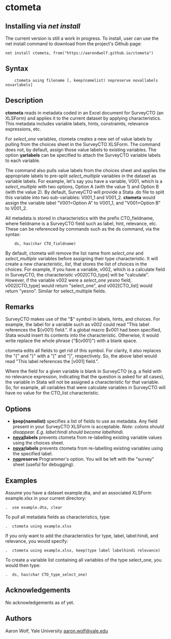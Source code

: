 # ctometa

## Installing via *net install*

The current version is still a work in progress. To install, user can use the net install command to download from the project's Github page:

```
net install ctometa, from("https://aarondwolf.github.io/ctometa")
```

## Syntax

        ctometa using filename [, keep(namelist) nopreserve novallabels novarlabels]

## Description

**ctometa** reads in metadata coded in an Excel document for SurveyCTO (an XLSForm) and applies it to the current dataset by applying characteristics. This metadata includes variable labels, hints, constraimts, relevance expressions, etc.

For *select_one* variables, ctometa creates a new set of value labels by pulling from the choices sheet in the SurveyCTO XLSForm. The command does not, by default, assign those value labels to existing variables.  The option **<u>v</u>arlabels** can be specified to attach the SurveyCTO variable labels to each variable.

The command also pulls value labels from the choices sheet and applies the appropriate labels to pre-split *select_multiple* variables in the dataset as variable labels. For example, let's say you have a variable, V001, which is a *select_multiple* with two options, Option A (with the value 1) and Option B (with the value 2). By default, SurveyCTO will provide a Stata .do file to split this variable into two sub-variables: V001_1 and V001_2.  **ctometa** would assign the variable label "V001=Option A" to V001_1, and "V001=Option B" to V001_2.

All metadata is stored in characteristics with the prefix CTO_fieldname, where fieldname is a SurveyCTO field such as label, hint, relevance, etc. These can be referenced by commands such as the ds command, via the syntax:


        ds, has(char CTO_fieldname)

By default, ctometa will remove the list name from *select_one* and *select_multiple* variables before assigning their type characteristic. It will create a new characteristic, *list*, that stores the list of choices in the choices. For example, if you have a variable, v002, which is a calculate field in SurveyCTO, the characteristic v002[CTO_type] will be "calculate". However, if the variable v002 were a *select_one yesno* field, v002[CTO_type] would return "select_one", and v002[CTO_list] would return "yesno". Similar for select_multiple fields.

## Remarks 

SurveyCTO makes use of the "$" symbol in labels, hints, and choices. For example, the label for a variable such as v002 could read "This label references the ${v001} field.".  If a global macro $v001 had been specified, Stata would insert its contents into the characteristic. Otherwise, it would write replace the whole phrase ("${v001}") with a blank space.

ctometa edits all fields to get rid of this symbol. For clarity, it also replaces the "{" and "}" with a "[" and "]", respectively. So, the above label would read "This label references the [v001] field.".

Where the field for a given variable is blank in SurveyCTO (e.g. a field with no relevance expression, indicating that the question is asked for all cases), the variable in Stata will not be assigned a characteristic for that variable.  So, for example, all variables that were calculate variables in SurveyCTO will have no value for the CTO_list characteristic.

## Options

- **<u>k</u>eep(namelist)** specifies a list of fields to use as metadata. Any field present in your SurveyCTO XLSForm is acceptable. *Note: colons should disappear. E.g. label:hindi should become labelhindi.*
- **<u>noval</u>labels** prevents ctometa from re-labelling existing variable values using the choices
      sheet.
- **<u>novar</u>labels** prevents ctometa from re-labelling existing variables using the specified label.
- **<u>nop</u>reserve** Programmer's option. You will be left with the "survey" sheet (useful for
      debugging).

## Examples

Assume you have a dataset example.dta, and an associated XLSForm example.xlsx in your current directory:

```
.  use example.dta, clear
```

To pull all metadata fields as characteristics, type:

```
.  ctometa using example.xlsx
```

If you only want to add the characteristics for type, label, label:hindi, and relevance, you would specify:

```
.  ctometa using example.xlsx, keep(type label labelhindi relevance)
```


To create a variable list containing all variables of the type select_one, you would then type:

```
.  ds, has(char CTO_type_select_one)
```

## Acknowledgements

No acknowledgements as of yet.

## Authors

Aaron Wolf, Yale University
aaron.wolf@yale.edu